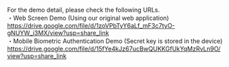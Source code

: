 For the demo detail, please check the following URLs.<br>
・Web Screen Demo (Using our original web application) <br>
https://drive.google.com/file/d/1zoVPbTyY6aLf_mF3c7tyO-gNUYW_i3MX/view?usp=share_link <br>
・Mobile Biometric Authentication Demo (Secret key is stored in the device) <br>
https://drive.google.com/file/d/15fYe4kJz67ucBwQUKKGfUkYqMzRvLn9O/view?usp=share_link <br>
 
